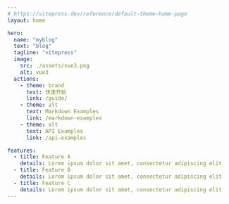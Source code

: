 ```yaml
---
# https://vitepress.dev/reference/default-theme-home-page
layout: home

hero:
  name: "myblog"
  text: "blog"
  tagline: "vitepress"
  image:
    src: ./assets/vue3.png
    alt: vue3
  actions:
    - theme: brand
      text: 快速开始
      link: /guide/
    - theme: alt
      text: Markdown Examples
      link: /markdown-examples
    - theme: alt
      text: API Examples
      link: /api-examples

features:
  - title: Feature A
    details: Lorem ipsum dolor sit amet, consectetur adipiscing elit
  - title: Feature B
    details: Lorem ipsum dolor sit amet, consectetur adipiscing elit
  - title: Feature C
    details: Lorem ipsum dolor sit amet, consectetur adipiscing elit
---
```


